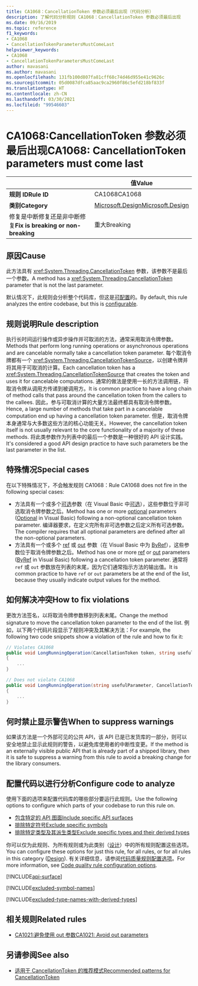 ```yaml
---
title: CA1068：CancellationToken 参数必须最后出现（代码分析）
description: 了解代码分析规则 CA1068：CancellationToken 参数必须最后出现
ms.date: 09/16/2019
ms.topic: reference
f1_keywords:
- CA1068
- CancellationTokenParametersMustComeLast
helpviewer_keywords:
- CA1068
- CancellationTokenParametersMustComeLast
author: mavasani
ms.author: mavasani
ms.openlocfilehash: 131fb100d807fa81cff68c74d46d955e41c9626c
ms.sourcegitcommit: 05d0087dfca85aac9ca2960f86c5efd218bf833f
ms.translationtype: HT
ms.contentlocale: zh-CN
ms.lasthandoff: 03/30/2021
ms.locfileid: "99546603"
---
```

# <a name="ca1068-cancellationtoken-parameters-must-come-last"></a><span data-ttu-id="1132a-103">CA1068:CancellationToken 参数必须最后出现</span><span class="sxs-lookup"><span data-stu-id="1132a-103">CA1068: CancellationToken parameters must come last</span></span>

| | <span data-ttu-id="1132a-104">值</span><span class="sxs-lookup"><span data-stu-id="1132a-104">Value</span></span> |
|-|-|
| <span data-ttu-id="1132a-105">**规则 ID**</span><span class="sxs-lookup"><span data-stu-id="1132a-105">**Rule ID**</span></span> |<span data-ttu-id="1132a-106">CA1068</span><span class="sxs-lookup"><span data-stu-id="1132a-106">CA1068</span></span>|
| <span data-ttu-id="1132a-107">**类别**</span><span class="sxs-lookup"><span data-stu-id="1132a-107">**Category**</span></span> |[<span data-ttu-id="1132a-108">Microsoft.Design</span><span class="sxs-lookup"><span data-stu-id="1132a-108">Microsoft.Design</span></span>](design-warnings.md)|
| <span data-ttu-id="1132a-109">修复是中断修复还是非中断修复</span><span class="sxs-lookup"><span data-stu-id="1132a-109">**Fix is breaking or non-breaking**</span></span> |<span data-ttu-id="1132a-110">重大</span><span class="sxs-lookup"><span data-stu-id="1132a-110">Breaking</span></span>|

## <a name="cause"></a><span data-ttu-id="1132a-111">原因</span><span class="sxs-lookup"><span data-stu-id="1132a-111">Cause</span></span>

<span data-ttu-id="1132a-112">此方法具有 <xref:System.Threading.CancellationToken> 参数，该参数不是最后一个参数。</span><span class="sxs-lookup"><span data-stu-id="1132a-112">A method has a <xref:System.Threading.CancellationToken> parameter that is not the last parameter.</span></span>

<span data-ttu-id="1132a-113">默认情况下，此规则会分析整个代码库，但这是[可配置](#configure-code-to-analyze)的。</span><span class="sxs-lookup"><span data-stu-id="1132a-113">By default, this rule analyzes the entire codebase, but this is [configurable](#configure-code-to-analyze).</span></span>

## <a name="rule-description"></a><span data-ttu-id="1132a-114">规则说明</span><span class="sxs-lookup"><span data-stu-id="1132a-114">Rule description</span></span>

<span data-ttu-id="1132a-115">执行长时间运行操作或异步操作并可取消的方法，通常采用取消令牌参数。</span><span class="sxs-lookup"><span data-stu-id="1132a-115">Methods that perform long running operations or asynchronous operations and are cancelable normally take a cancellation token parameter.</span></span> <span data-ttu-id="1132a-116">每个取消令牌都有一个 <xref:System.Threading.CancellationTokenSource>，以创建令牌并将其用于可取消的计算。</span><span class="sxs-lookup"><span data-stu-id="1132a-116">Each cancellation token has a <xref:System.Threading.CancellationTokenSource> that creates the token and uses it for cancelable computations.</span></span> <span data-ttu-id="1132a-117">通常的做法是使用一长的方法调用链，将取消令牌从调用方传递到被调用方。</span><span class="sxs-lookup"><span data-stu-id="1132a-117">It is common practice to have a long chain of method calls that pass around the cancellation token from the callers to the callees.</span></span> <span data-ttu-id="1132a-118">因此，参与可取消计算的大量方法最终都具有取消令牌参数。</span><span class="sxs-lookup"><span data-stu-id="1132a-118">Hence, a large number of methods that take part in a cancelable computation end up having a cancellation token parameter.</span></span> <span data-ttu-id="1132a-119">但是，取消令牌本身通常与大多数这些方法的核心功能无关。</span><span class="sxs-lookup"><span data-stu-id="1132a-119">However, the cancellation token itself is not usually relevant to the core functionality of a majority of these methods.</span></span> <span data-ttu-id="1132a-120">将此类参数作为列表中的最后一个参数是一种很好的 API 设计实践。</span><span class="sxs-lookup"><span data-stu-id="1132a-120">It's considered a good API design practice to have such parameters be the last parameter in the list.</span></span>

## <a name="special-cases"></a><span data-ttu-id="1132a-121">特殊情况</span><span class="sxs-lookup"><span data-stu-id="1132a-121">Special cases</span></span>

<span data-ttu-id="1132a-122">在以下特殊情况下，不会触发规则 CA1068：</span><span class="sxs-lookup"><span data-stu-id="1132a-122">Rule CA1068 does not fire in the following special cases:</span></span>

- <span data-ttu-id="1132a-123">方法具有一个或多个[可选](../../../csharp/programming-guide/classes-and-structs/named-and-optional-arguments.md#optional-arguments)参数（在 Visual Basic 中[可选](../../../visual-basic/programming-guide/language-features/procedures/optional-parameters.md)），这些参数位于非可选取消令牌参数之后。</span><span class="sxs-lookup"><span data-stu-id="1132a-123">Method has one or more [optional](../../../csharp/programming-guide/classes-and-structs/named-and-optional-arguments.md#optional-arguments) parameters ([Optional](../../../visual-basic/programming-guide/language-features/procedures/optional-parameters.md) in Visual Basic) following a non-optional cancellation token parameter.</span></span> <span data-ttu-id="1132a-124">编译器要求，在定义完所有非可选参数之后定义所有可选参数。</span><span class="sxs-lookup"><span data-stu-id="1132a-124">The compiler requires that all optional parameters are defined after all the non-optional parameters.</span></span>
- <span data-ttu-id="1132a-125">方法具有一个或多个 [ref](../../../csharp/language-reference/keywords/ref.md) 或 [out](../../../csharp/language-reference/keywords/out-parameter-modifier.md) 参数（在 Visual Basic 中为 [ByRef](../../../visual-basic/language-reference/modifiers/byref.md)），这些参数位于取消令牌参数之后。</span><span class="sxs-lookup"><span data-stu-id="1132a-125">Method has one or more [ref](../../../csharp/language-reference/keywords/ref.md) or [out](../../../csharp/language-reference/keywords/out-parameter-modifier.md) parameters ([ByRef](../../../visual-basic/language-reference/modifiers/byref.md) in Visual Basic) following a cancellation token parameter.</span></span> <span data-ttu-id="1132a-126">通常将 `ref` 或 `out` 参数放在列表的末尾，因为它们通常指示方法的输出值。</span><span class="sxs-lookup"><span data-stu-id="1132a-126">It is common practice to have `ref` or `out` parameters be at the end of the list, because they usually indicate output values for the method.</span></span>

## <a name="how-to-fix-violations"></a><span data-ttu-id="1132a-127">如何解决冲突</span><span class="sxs-lookup"><span data-stu-id="1132a-127">How to fix violations</span></span>

<span data-ttu-id="1132a-128">更改方法签名，以将取消令牌参数移到列表末尾。</span><span class="sxs-lookup"><span data-stu-id="1132a-128">Change the method signature to move the cancellation token parameter to the end of the list.</span></span> <span data-ttu-id="1132a-129">例如，以下两个代码片段显示了规则冲突及其解决方法：</span><span class="sxs-lookup"><span data-stu-id="1132a-129">For example, the following two code snippets show a violation of the rule and how to fix it:</span></span>

```csharp
// Violates CA1068
public void LongRunningOperation(CancellationToken token, string usefulParameter)
{
    ...
}
```

```csharp
// Does not violate CA1068
public void LongRunningOperation(string usefulParameter, CancellationToken token)
{
    ...
}
```

## <a name="when-to-suppress-warnings"></a><span data-ttu-id="1132a-130">何时禁止显示警告</span><span class="sxs-lookup"><span data-stu-id="1132a-130">When to suppress warnings</span></span>

<span data-ttu-id="1132a-131">如果该方法是一个外部可见的公共 API，该 API 已是已发货库的一部分，则可以安全地禁止显示此规则的警告，以避免库使用者的中断性变更。</span><span class="sxs-lookup"><span data-stu-id="1132a-131">If the method is an externally visible public API that is already part of a shipped library, then it is safe to suppress a warning from this rule to avoid a breaking change for the library consumers.</span></span>

## <a name="configure-code-to-analyze"></a><span data-ttu-id="1132a-132">配置代码以进行分析</span><span class="sxs-lookup"><span data-stu-id="1132a-132">Configure code to analyze</span></span>

<span data-ttu-id="1132a-133">使用下面的选项来配置代码库的哪些部分要运行此规则。</span><span class="sxs-lookup"><span data-stu-id="1132a-133">Use the following options to configure which parts of your codebase to run this rule on.</span></span>

- [<span data-ttu-id="1132a-134">包含特定的 API 图面</span><span class="sxs-lookup"><span data-stu-id="1132a-134">Include specific API surfaces</span></span>](#include-specific-api-surfaces)
- [<span data-ttu-id="1132a-135">排除特定符号</span><span class="sxs-lookup"><span data-stu-id="1132a-135">Exclude specific symbols</span></span>](#exclude-specific-symbols)
- [<span data-ttu-id="1132a-136">排除特定类型及其派生类型</span><span class="sxs-lookup"><span data-stu-id="1132a-136">Exclude specific types and their derived types</span></span>](#exclude-specific-types-and-their-derived-types)

<span data-ttu-id="1132a-137">你可以仅为此规则、为所有规则或为此类别（[设计](design-warnings.md)）中的所有规则配置这些选项。</span><span class="sxs-lookup"><span data-stu-id="1132a-137">You can configure these options for just this rule, for all rules, or for all rules in this category ([Design](design-warnings.md)).</span></span> <span data-ttu-id="1132a-138">有关详细信息，请参阅[代码质量规则配置选项](../code-quality-rule-options.md)。</span><span class="sxs-lookup"><span data-stu-id="1132a-138">For more information, see [Code quality rule configuration options](../code-quality-rule-options.md).</span></span>

[!INCLUDE[api-surface](~/includes/code-analysis/api-surface.md)]

[!INCLUDE[excluded-symbol-names](~/includes/code-analysis/excluded-symbol-names.md)]

[!INCLUDE[excluded-type-names-with-derived-types](~/includes/code-analysis/excluded-type-names-with-derived-types.md)]

## <a name="related-rules"></a><span data-ttu-id="1132a-139">相关规则</span><span class="sxs-lookup"><span data-stu-id="1132a-139">Related rules</span></span>

- [<span data-ttu-id="1132a-140">CA1021:避免使用 out 参数</span><span class="sxs-lookup"><span data-stu-id="1132a-140">CA1021: Avoid out parameters</span></span>](ca1021.md)

## <a name="see-also"></a><span data-ttu-id="1132a-141">另请参阅</span><span class="sxs-lookup"><span data-stu-id="1132a-141">See also</span></span>

- [<span data-ttu-id="1132a-142">适用于 CancellationToken 的推荐模式</span><span class="sxs-lookup"><span data-stu-id="1132a-142">Recommended patterns for CancellationToken</span></span>](https://devblogs.microsoft.com/premier-developer/recommended-patterns-for-cancellationtoken/)
